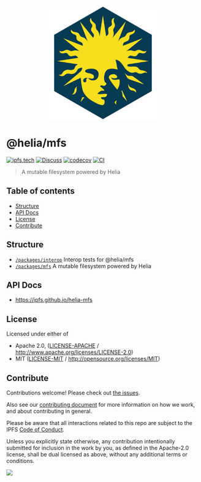 <p align="center">
  <a href="https://github.com/ipfs/helia" title="Helia">
    <img src="https://raw.githubusercontent.com/ipfs/helia/main/assets/helia.png" alt="Helia logo" width="300" />
  </a>
</p>

# @helia/mfs <!-- omit in toc -->

[![ipfs.tech](https://img.shields.io/badge/project-IPFS-blue.svg?style=flat-square)](https://ipfs.tech)
[![Discuss](https://img.shields.io/discourse/https/discuss.ipfs.tech/posts.svg?style=flat-square)](https://discuss.ipfs.tech)
[![codecov](https://img.shields.io/codecov/c/github/ipfs/helia-mfs.svg?style=flat-square)](https://codecov.io/gh/ipfs/helia-mfs)
[![CI](https://img.shields.io/github/actions/workflow/status/ipfs/helia-mfs/js-test-and-release.yml?branch=main\&style=flat-square)](https://github.com/ipfs/helia-mfs/actions/workflows/js-test-and-release.yml?query=branch%3Amain)

> A mutable filesystem powered by Helia

## Table of contents <!-- omit in toc -->

- [Structure](#structure)
- [API Docs](#api-docs)
- [License](#license)
- [Contribute](#contribute)

## Structure

- [`/packages/interop`](./packages/interop) Interop tests for @helia/mfs
- [`/packages/mfs`](./packages/mfs) A mutable filesystem powered by Helia

## API Docs

- <https://ipfs.github.io/helia-mfs>

## License

Licensed under either of

- Apache 2.0, ([LICENSE-APACHE](LICENSE-APACHE) / <http://www.apache.org/licenses/LICENSE-2.0>)
- MIT ([LICENSE-MIT](LICENSE-MIT) / <http://opensource.org/licenses/MIT>)

## Contribute

Contributions welcome! Please check out [the issues](https://github.com/ipfs/helia-mfs/issues).

Also see our [contributing document](https://github.com/ipfs/community/blob/master/CONTRIBUTING_JS.md) for more information on how we work, and about contributing in general.

Please be aware that all interactions related to this repo are subject to the IPFS [Code of Conduct](https://github.com/ipfs/community/blob/master/code-of-conduct.md).

Unless you explicitly state otherwise, any contribution intentionally submitted for inclusion in the work by you, as defined in the Apache-2.0 license, shall be dual licensed as above, without any additional terms or conditions.

[![](https://cdn.rawgit.com/jbenet/contribute-ipfs-gif/master/img/contribute.gif)](https://github.com/ipfs/community/blob/master/CONTRIBUTING.md)
